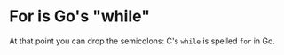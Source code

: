 # For is Go's "while"

At that point you can drop the semicolons: C's `while` is spelled `for` in Go.
